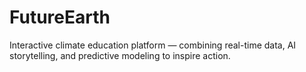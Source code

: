 # FutureEarth
 Interactive climate education platform — combining real-time data, AI storytelling, and predictive modeling to inspire action.
